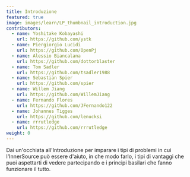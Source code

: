 ```yaml
---
title: Introduzione
featured: true
image: images/learn/LP_thumbnail_introduction.jpg
contributors:
  - name: Yoshitake Kobayashi
    url: https://github.com/ystk
  - name: Piergiorgio Lucidi
    url: https://github.com/OpenPj
  - name: Alessio Biancalana
    url: https://github.com/dottorblaster
  - name: Tom Sadler
    url: https://github.com/tsadler1988
  - name: Sebastian Spier
    url: https://github.com/spier
  - name: Willem Jiang
    url: https://github.com/WillemJiang
  - name: Fernando Flores
    url: https://github.com/JFernando122
  - name: Johannes Tigges
    url: https://github.com/lenucksi
  - name: rrrutledge
    url: https://github.com/rrrutledge
weight: 0
---
```


Dai un'occhiata all'Introduzione per imparare i tipi di problemi in cui l'InnerSource può essere d'aiuto, in che modo farlo, i tipi di vantaggi che puoi aspettarti di vedere partecipando e i principi basilari che fanno funzionare il tutto.
<!--- This file autogenerated from https://github.com/InnerSourceCommons/InnerSourceLearningPath/blob/master/scripts -->